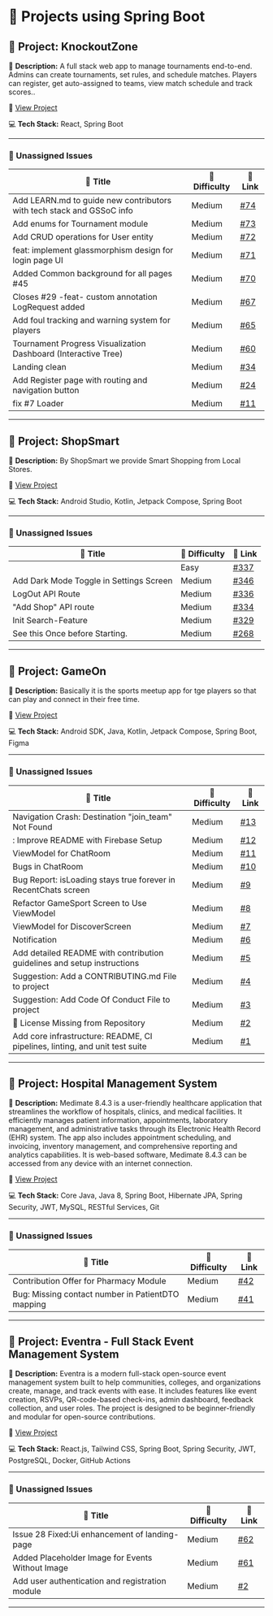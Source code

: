 # 🚀 Projects using Spring Boot

## 📌 Project: KnockoutZone

📝 **Description:** A full stack web app to manage tournaments end-to-end. Admins can create tournaments, set rules, and schedule matches. Players can register, get auto-assigned to teams, view match schedule and track scores..

🔗 [View Project](https://github.com/Ayush0316/KnockoutZone)

💻 **Tech Stack:** React, Spring Boot

---

### 🐛 Unassigned Issues

| 🔖 Title | 🎯 Difficulty | 🔗 Link |
|----------|----------------|---------|
| Add LEARN.md to guide new contributors with tech stack and GSSoC info | Medium | [#74](https://github.com/Ayush0316/KnockoutZone/pull/74) |
| Add enums for Tournament module | Medium | [#73](https://github.com/Ayush0316/KnockoutZone/pull/73) |
| Add CRUD operations for User entity | Medium | [#72](https://github.com/Ayush0316/KnockoutZone/pull/72) |
| feat: implement glassmorphism design for login page UI | Medium | [#71](https://github.com/Ayush0316/KnockoutZone/pull/71) |
| Added Common background for all pages #45 | Medium | [#70](https://github.com/Ayush0316/KnockoutZone/pull/70) |
| Closes #29 -feat- custom annotation LogRequest added | Medium | [#67](https://github.com/Ayush0316/KnockoutZone/pull/67) |
| Add foul tracking and warning system for players | Medium | [#65](https://github.com/Ayush0316/KnockoutZone/issues/65) |
| Tournament Progress Visualization Dashboard (Interactive Tree) | Medium | [#60](https://github.com/Ayush0316/KnockoutZone/issues/60) |
| Landing clean | Medium | [#34](https://github.com/Ayush0316/KnockoutZone/pull/34) |
| Add Register page with routing and navigation button | Medium | [#24](https://github.com/Ayush0316/KnockoutZone/pull/24) |
| fix #7 Loader | Medium | [#11](https://github.com/Ayush0316/KnockoutZone/pull/11) |

---

## 📌 Project: ShopSmart

📝 **Description:** By ShopSmart we provide Smart Shopping from Local Stores.

🔗 [View Project](https://github.com/yuvrajsinghgmx/ShopSmart)

💻 **Tech Stack:** Android Studio, Kotlin, Jetpack Compose, Spring Boot

---

### 🐛 Unassigned Issues

| 🔖 Title | 🎯 Difficulty | 🔗 Link |
|----------|----------------|---------|
|  | Easy | [#337](https://github.com/yuvrajsinghgmx/ShopSmart/issues/337) |
| Add Dark Mode Toggle in Settings Screen | Medium | [#346](https://github.com/yuvrajsinghgmx/ShopSmart/issues/346) |
| LogOut API Route | Medium | [#336](https://github.com/yuvrajsinghgmx/ShopSmart/issues/336) |
| "Add Shop" API route | Medium | [#334](https://github.com/yuvrajsinghgmx/ShopSmart/issues/334) |
| Init Search-Feature | Medium | [#329](https://github.com/yuvrajsinghgmx/ShopSmart/issues/329) |
| See this Once before Starting. | Medium | [#268](https://github.com/yuvrajsinghgmx/ShopSmart/issues/268) |

---

## 📌 Project: GameOn

📝 **Description:** Basically it is the sports meetup app for tge players so that can play and connect in their free time.

🔗 [View Project](https://github.com/AnshulPanwarr/g1new)

💻 **Tech Stack:** Android SDK, Java, Kotlin, Jetpack Compose, Spring Boot, Figma

---

### 🐛 Unassigned Issues

| 🔖 Title | 🎯 Difficulty | 🔗 Link |
|----------|----------------|---------|
| Navigation Crash: Destination "join_team" Not Found | Medium | [#13](https://github.com/AnshulPanwarr/g1new/issues/13) |
| : Improve README with Firebase Setup | Medium | [#12](https://github.com/AnshulPanwarr/g1new/issues/12) |
| ViewModel for ChatRoom | Medium | [#11](https://github.com/AnshulPanwarr/g1new/issues/11) |
| Bugs in ChatRoom | Medium | [#10](https://github.com/AnshulPanwarr/g1new/issues/10) |
| Bug Report: isLoading stays true forever in RecentChats screen | Medium | [#9](https://github.com/AnshulPanwarr/g1new/issues/9) |
| Refactor GameSport Screen to Use ViewModel | Medium | [#8](https://github.com/AnshulPanwarr/g1new/issues/8) |
| ViewModel for DiscoverScreen | Medium | [#7](https://github.com/AnshulPanwarr/g1new/issues/7) |
| Notification | Medium | [#6](https://github.com/AnshulPanwarr/g1new/issues/6) |
| Add detailed README with contribution guidelines and setup instructions | Medium | [#5](https://github.com/AnshulPanwarr/g1new/pull/5) |
| Suggestion: Add a CONTRIBUTING.md File to project | Medium | [#4](https://github.com/AnshulPanwarr/g1new/issues/4) |
| Suggestion: Add Code Of Conduct File to project | Medium | [#3](https://github.com/AnshulPanwarr/g1new/issues/3) |
| 🚫 License Missing from Repository | Medium | [#2](https://github.com/AnshulPanwarr/g1new/issues/2) |
| Add core infrastructure: README, CI pipelines, linting, and unit test suite | Medium | [#1](https://github.com/AnshulPanwarr/g1new/issues/1) |

---

## 📌 Project: Hospital Management System

📝 **Description:** Medimate 8.4.3 is a user-friendly healthcare application that streamlines the workflow of hospitals, clinics, and medical facilities. It efficiently manages patient information, appointments, laboratory management, and administrative tasks through its Electronic Health Record (EHR) system. The app also includes appointment scheduling, and invoicing, inventory management, and comprehensive reporting and analytics capabilities. It is web-based software, Medimate 8.4.3 can be accessed from any device with an internet connection.

🔗 [View Project](https://github.com/aashut0xhkr/HMS_PRJCT.git)

💻 **Tech Stack:** Core Java, Java 8, Spring Boot, Hibernate JPA, Spring Security, JWT, MySQL, RESTful Services, Git

---

### 🐛 Unassigned Issues

| 🔖 Title | 🎯 Difficulty | 🔗 Link |
|----------|----------------|---------|
| Contribution Offer for Pharmacy Module | Medium | [#42](https://github.com/aashut0xhkr/MediMate-Your-Digital-Hospital-Management-System/issues/42) |
| Bug: Missing contact number in PatientDTO mapping | Medium | [#41](https://github.com/aashut0xhkr/MediMate-Your-Digital-Hospital-Management-System/issues/41) |

---

## 📌 Project: Eventra - Full Stack Event Management System

📝 **Description:** Eventra is a modern full-stack open-source event management system built to help communities, colleges, and organizations create, manage, and track events with ease. It includes features like event creation, RSVPs, QR-code-based check-ins, admin dashboard, feedback collection, and user roles. The project is designed to be beginner-friendly and modular for open-source contributions.

🔗 [View Project](https://github.com/SandeepVashishtha/Eventra)

💻 **Tech Stack:** React.js, Tailwind CSS, Spring Boot, Spring Security, JWT, PostgreSQL, Docker, GitHub Actions

---

### 🐛 Unassigned Issues

| 🔖 Title | 🎯 Difficulty | 🔗 Link |
|----------|----------------|---------|
| Issue 28 Fixed:Ui enhancement of landing-page | Medium | [#62](https://github.com/SandeepVashishtha/Eventra/pull/62) |
| Added Placeholder Image for Events Without Image | Medium | [#61](https://github.com/SandeepVashishtha/Eventra/pull/61) |
| Add user authentication and registration module | Medium | [#2](https://github.com/SandeepVashishtha/Eventra/issues/2) |

---

